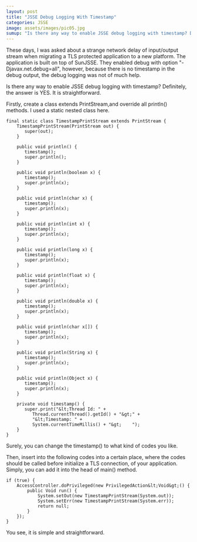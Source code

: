 ```yaml
---
layout: post
title: "JSSE Debug Logging With Timestamp"
categories: JSSE
image: assets/images/pic05.jpg
sumup: "Is there any way to enable JSSE debug logging with timestamp? Definitely, the answer is YES. It is straightforward."
---
```


These days, I was asked about a strange network delay of input/output stream when migrating a TLS protected application to a new platform. The application is built on top of SunJSSE. They enabled debug with option "-Djavax.net.debug=all", however, because there is no timestamp in the debug output, the debug logging was not of much help.  

Is there any way to enable JSSE debug logging with timestamp? Definitely, the answer is YES. It is straightforward.

Firstly, create a class extends PrintStream,and override all println() methods. I used a static nested class here.

    final static class TimestampPrintStream extends PrintStream {
        TimestampPrintStream(PrintStream out) {
           super(out);
        }

        public void println() {
           timestamp();
           super.println();
        }

        public void println(boolean x) {
           timestamp();
           super.println(x);
        }

        public void println(char x) {
           timestamp();
           super.println(x);
        }

        public void println(int x) {
           timestamp();
           super.println(x);
        }

        public void println(long x) {
           timestamp();
           super.println(x);
        }

        public void println(float x) {
           timestamp();
           super.println(x);
        }

        public void println(double x) {
           timestamp();
           super.println(x);
        }

        public void println(char x[]) {
           timestamp();
           super.println(x);
        }

        public void println(String x) {
           timestamp();
           super.println(x);
        }

	    public void println(Object x) {
	       timestamp();
	       super.println(x);
	    }

	    private void timestamp() {
	       super.print("&lt;Thread Id: " +
	          Thread.currentThread().getId() + "&gt;" +
	          "&lt;Timestamp: " +
	          System.currentTimeMillis() + "&gt;    ");
	    }
	}

 
Surely, you can change the timestamp() to what kind of codes you like.

Then, insert into the following codes into a certain place, where the codes should be called before initialize a TLS connection, of your application. Simply, you can add it into the head of main() method.

	if (true) {
		AccessController.doPrivileged(new PrivilegedAction&lt;Void&gt;() {
		    public Void run() {
		        System.setOut(new TimestampPrintStream(System.out));
                System.setErr(new TimestampPrintStream(System.err));
		        return null;
		    }
		});
	}  

You see, it is simple and straightforward.
